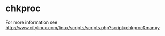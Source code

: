 # chkproc
For more information see http://www.citylinux.com/linux/scripts/scripts.php?script=chkproc&man=y

